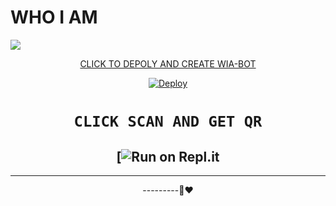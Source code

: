 # WHO I AM

<img
        src="https://i.imgur.com/Iag22tM.jpeg"
        />
    </a>
</p>
<div align="center">
  <p align="center">
  <a href="<img src="https://i.imgur.com/Iag22tM.jpeg
WhatsApp Bot





















































# CLICK TO DEPOLY AND CREATE WIA-BOT





























[![Deploy](https://www.herokucdn.com/deploy/button.svg)](https://replit.com/badge/github/WIA-BOT/whatsapp-bot)










# ```CLICK SCAN AND GET QR```





[![Run on Repl.it](https://repl.it/badge/github/quiec/whatsAlfa)
-------



----------




---------🙂❤️
